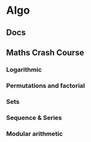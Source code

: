 # Algo

## Docs

## Maths Crash Course

### Logarithmic

### Permutations and factorial

### Sets

### Sequence & Series

### Modular arithmetic
